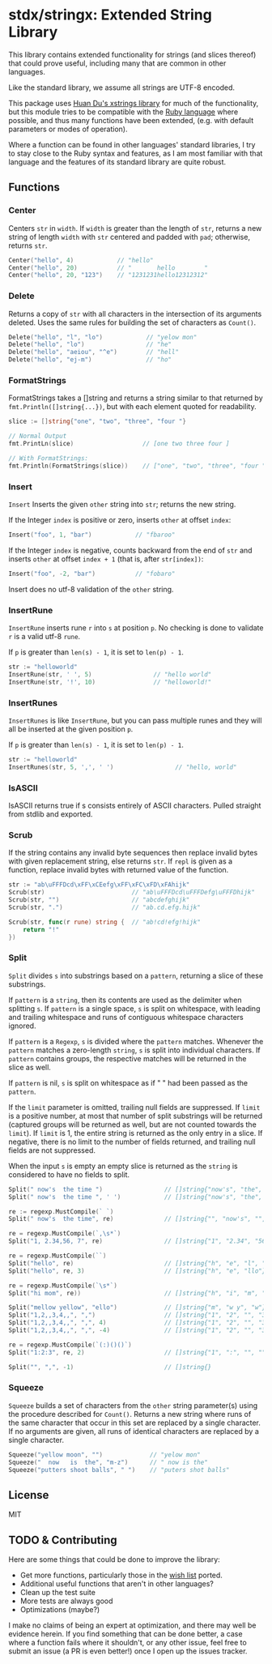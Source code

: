 # stdx/stringx: Extended String Library

This library contains extended functionality for strings (and slices thereof) that could prove useful, including many that are common in other languages.

Like the standard library, we assume all strings are UTF-8 encoded.

This package uses [Huan Du's xstrings library](https://github.com/huandu/xstrings) for much of the functionality, but this module tries to be compatible with the [Ruby language](https://ruby-lang.org) where possible, and thus many functions have been extended, (e.g. with default parameters or modes of operation).

Where a function can be found in other languages' standard libraries, I try to stay close to the Ruby syntax and features, as I am most familiar with that language and the features of its standard library are quite robust.

## Functions
### Center

Centers `str` in `width`.  If `width` is greater than the length of `str`,
returns a new string of length `width` with `str` centered and padded with
`pad`; otherwise, returns `str`.

```go
Center("hello", 4)            // "hello"
Center("hello", 20)           // "       hello        "
Center("hello", 20, "123")    // "1231231hello12312312"
```

### Delete

Returns a copy of `str` with all characters in the intersection of
its arguments deleted. Uses the same rules for building the set of
characters as `Count()`.

```go
Delete("hello", "l", "lo")            // "yelow mon"
Delete("hello", "lo")                 // "he"
Delete("hello", "aeiou", "^e")        // "hell"
Delete("hello", "ej-m")               // "ho"
```

### FormatStrings

FormatStrings takes a []string and returns a string similar to that
returned by `fmt.Println([]string{...})`, but with each element quoted for
readability.

```go
slice := []string{"one", "two", "three", "four "}

// Normal Output
fmt.PrintLn(slice)                   // [one two three four ]

// With FormatStrings:
fmt.Println(FormatStrings(slice))    // ["one", "two", "three", "four "]
```

### Insert

`Insert` Inserts the given `other` string into `str`; returns the new string.

If the Integer `index` is positive or zero, inserts `other` at offset `index`:

```go
Insert("foo", 1, "bar")            // "fbaroo"
```

If the Integer `index` is negative, counts backward from the end of `str`
and inserts `other` at offset `index + 1` (that is, after
`str[index])`:

```go
Insert("foo", -2, "bar")           // "fobaro"
```

Insert does no utf-8 validation of the `other` string.

### InsertRune

`InsertRune` inserts rune `r` into `s` at position `p`. No checking is done to validate `r` is a valid utf-8 `rune`.

If `p` is greater than `len(s) - 1`, it is set to `len(p) - 1`.

```go
str := "helloworld"
InsertRune(str, ' ', 5)                 // "hello world"
InsertRune(str, '!', 10)                // "helloworld!"
```

### InsertRunes

`InsertRunes` is like `InsertRune`, but you can pass multiple runes
and they will all be inserted at the given position `p`.

If `p` is greater than `len(s) - 1`, it is set to `len(p) - 1`.

```go
str := "helloworld"
InsertRunes(str, 5, ',', ' ')                 // "hello, world"
```

### IsASCII

IsASCII returns true if s consists entirely of ASCII characters. Pulled straight from stdlib and exported.

### Scrub

If the string contains any invalid byte sequences then replace invalid
bytes with given replacement string, else returns `str`. If `repl` is given
as a function, replace invalid bytes with returned value of the
function.

```go
str := "ab\uFFFDcd\xFF\xCEefg\xFF\xFC\xFD\xFAhijk"
Scrub(str)                        // "ab\uFFFDcd\uFFFDefg\uFFFDhijk"
Scrub(str, "")                    // "abcdefghijk"
Scrub(str, ".")                   // "ab.cd.efg.hijk"

Scrub(str, func(r rune) string {  // "ab!cd!efg!hijk"
	return "!"
})
```

### Split
`Split` divides `s` into substrings based on a `pattern`, returning a
slice of these substrings.

If `pattern` is a `string`, then its contents are used as the
delimiter when splitting `s`. If `pattern` is a single
space, `s` is split on whitespace, with leading and trailing
whitespace and runs of contiguous whitespace characters ignored.

If `pattern` is a `Regexp`, `s` is divided where the `pattern` matches. Whenever
the `pattern` matches a zero-length `string`, `s` is split into individual characters. 
If `pattern` contains groups, the respective matches will be returned in the slice as well.

If `pattern` is nil, `s` is split on whitespace as if " " had been passed
as the `pattern`.

If the `limit` parameter is omitted, trailing null fields are
suppressed. If `limit` is a positive number, at most that number
of split substrings will be returned (captured groups will be returned
as well, but are not counted towards the `limit`). If `limit` is
1, the entire string is returned as the only entry in a slice. If
negative, there is no limit to the number of fields returned, and
trailing null fields are not suppressed.

When the input `s` is empty an empty slice is returned as the `string` is
considered to have no fields to split.

```go
Split(" now's  the time ")                 // []string{"now's", "the", "time"}
Split(" now's  the time ", ' ')            // []string{"now's", "the", "time"}

re := regexp.MustCompile(` `)
Split(" now's  the time", re)              // []string{"", "now's", "", "the", "time"}

re = regexp.MustCompile(`,\s*`)
Split("1, 2.34,56, 7", re)                 // []string{"1", "2.34", "56", "7"}

re = regexp.MustCompile(``)
Split("hello", re)                         // []string{"h", "e", "l", "l", "o"}
Split("hello", re, 3)                      // []string{"h", "e", "llo"}

re = regexp.MustCompile(`\s*`)
Split("hi mom", re))                       // []string{"h", "i", "m", "o", "m"}

Split("mellow yellow", "ello")             // []string{"m", "w y", "w"}
Split("1,2,,3,4,,", ",")                   // []string{"1", "2", "", "3", "4"}
Split("1,2,,3,4,,", ",", 4)                // []string{"1", "2", "", "3,4,,"}
Split("1,2,,3,4,,", ",", -4)               // []string{"1", "2", "", "3", "4", "", ""}

re = regexp.MustCompile(`(:)()()`)
Split("1:2:3", re, 2)                      // []string{"1", ":", "", "", "2:3"}

Split("", ",", -1)                         // []string{}
```

### Squeeze

`Squeeze` builds a set of characters from the `other` string
parameter(s) using the procedure described for `Count()`. Returns a
new string where runs of the same character that occur in this set are
replaced by a single character. If no arguments are given, all runs of
identical characters are replaced by a single character.

```go
Squeeze("yellow moon", "")             // "yelow mon"
Squeeze("  now   is  the", "m-z")      // " now is the"
Squeeze("putters shoot balls", " ")    // "puters shot balls"
```

## License

MIT

## TODO & Contributing

Here are some things that could be done to improve the library:

* Get more functions, particularly those in the [wish list](WISHLIST.md) ported.
* Additional useful functions that aren't in other languages?
* Clean up the test suite
* More tests are always good
* Optimizations (maybe?)

I make no claims of being an expert at optimization, and there may well be evidence herein. If you find something that can be done better, a case where a function fails where it shouldn't, or any other issue, feel free to submit an issue (a PR is even better!) once I open up the issues tracker.
